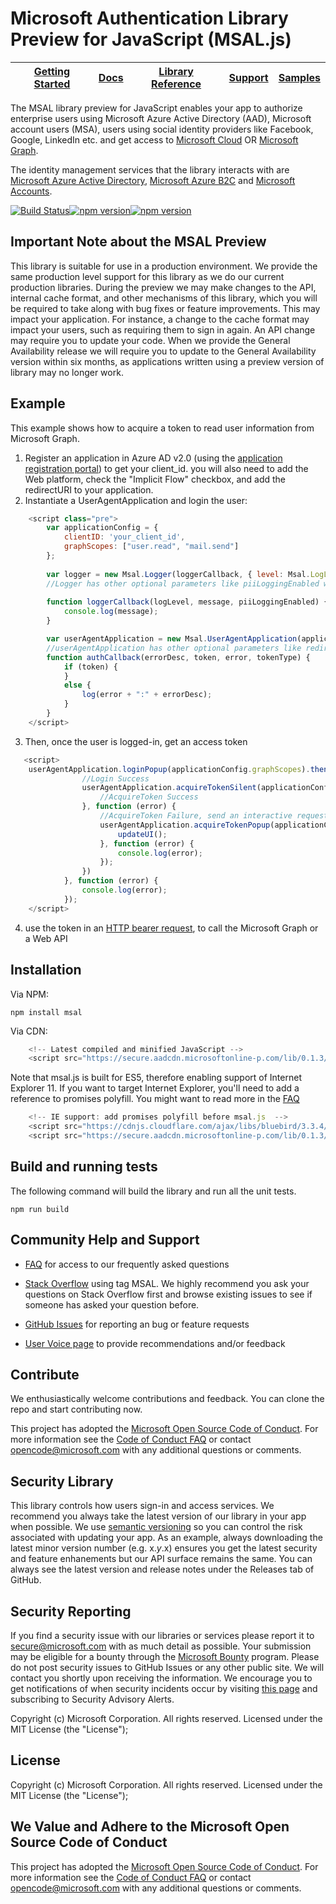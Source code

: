 
Microsoft Authentication Library Preview for JavaScript (MSAL.js)
=========================================================

| [Getting Started](https://github.com/Azure-Samples/active-directory-javascript-singlepageapp-dotnet-webapi-v2 )| [Docs](https://aka.ms/aaddevv2) | [Library Reference](https://htmlpreview.github.io/?https://raw.githubusercontent.com/AzureAD/microsoft-authentication-library-for-js/blob/dev/docs/classes/_useragentapplication_.useragentapplication.html) | [Support](README.md#community-help-and-support) | [Samples](./devApps/VanillaJSTestApp )
| --- | --- | --- | --- | --- |


The MSAL library preview for JavaScript enables your app to authorize enterprise users using Microsoft Azure Active Directory (AAD), Microsoft account users (MSA), users using social identity providers like Facebook, Google, LinkedIn etc. and get access to [Microsoft Cloud](https://cloud.microsoft.com) OR  [Microsoft Graph](https://graph.microsoft.io). 

The identity management services that the library interacts with are [Microsoft Azure Active Directory](https://azure.microsoft.com/en-us/services/active-directory/), [Microsoft Azure B2C](https://azure.microsoft.com/services/active-directory-b2c/) and [Microsoft Accounts](https://account.microsoft.com).


[![Build Status](https://travis-ci.org/AzureAD/microsoft-authentication-library-for-js.png?branch=dev)](https://travis-ci.org/AzureAD/microsoft-authentication-library-for-js)[![npm version](https://img.shields.io/npm/v/msal.svg?style=flat)](https://www.npmjs.com/package/msal)[![npm version](https://img.shields.io/npm/dm/msal.svg)](https://nodei.co/npm/msal/)

## Important Note about the MSAL Preview
This library is suitable for use in a production environment. We provide the same production level support for this library as we do our current production libraries. During the preview we may make changes to the API, internal cache format, and other mechanisms of this library, which you will be required to take along with bug fixes or feature improvements. This may impact your application. For instance, a change to the cache format may impact your users, such as requiring them to sign in again. An API change may require you to update your code. When we provide the General Availability release we will require you to update to the General Availability version within six months, as applications written using a preview version of library may no longer work.


## Example
This example shows how to acquire a token to read user information from Microsoft Graph.
1. Register an application in Azure AD v2.0 (using the [application registration portal](https://apps.dev.microsoft.com/)) to get your client_id. you will also need to add the Web platform, check the "Implicit Flow" checkbox, and add the redirectURI to your application.
2. Instantiate a UserAgentApplication and login the user:
```JavaScript
    <script class="pre">
        var applicationConfig = {
            clientID: 'your_client_id',
            graphScopes: ["user.read", "mail.send"]
        };
		
        var logger = new Msal.Logger(loggerCallback, { level: Msal.LogLevel.Verbose, correlationId:'12345' }); // level and correlationId are optional parameters.
		//Logger has other optional parameters like piiLoggingEnabled which can be assigned as shown aabove. Please refer to the docs to see the full list and their default values.
		
        function loggerCallback(logLevel, message, piiLoggingEnabled) {
            console.log(message);
        }

        var userAgentApplication = new Msal.UserAgentApplication(applicationConfig.clientID, null, authCallback, { logger: logger, cacheLocation: 'localStorage'}); //logger and cacheLocation are optional parameters.
		//userAgentApplication has other optional parameters like redirectUri which can be assigned as shown above.Please refer to the docs to see the full list and their default values.
        function authCallback(errorDesc, token, error, tokenType) {
            if (token) {
            }
            else {
                log(error + ":" + errorDesc);
            }
        }
    </script>
```
3. Then, once the user is logged-in, get an access token

```JavaScript
   <script>
    userAgentApplication.loginPopup(applicationConfig.graphScopes).then(function (idToken) {
                //Login Success
                userAgentApplication.acquireTokenSilent(applicationConfig.graphScopes).then(function (accessToken) {
                    //AcquireToken Success
                }, function (error) {
                    //AcquireToken Failure, send an interactive request.
                    userAgentApplication.acquireTokenPopup(applicationConfig.graphScopes).then(function (accessToken) {
                        updateUI();
                    }, function (error) {
                        console.log(error);
                    });
                })
            }, function (error) {
                console.log(error);
            });
    </script>
```

4. use the token in an [HTTP bearer request](https://github.com/Azure-Samples/active-directory-javascript-singlepageapp-dotnet-webapi-v2/blob/master/TodoSPA/App/Scripts/Ctrls/todoListCtrl.js#L30), to call the Microsoft Graph or a Web API

## Installation

Via NPM:

    npm install msal

Via CDN:
```JavaScript
    <!-- Latest compiled and minified JavaScript -->
    <script src="https://secure.aadcdn.microsoftonline-p.com/lib/0.1.3/js/msal.min.js"></script>
```

Note that msal.js is built for ES5, therefore enabling support of Internet Explorer 11. If you want to target Internet Explorer, you'll need to add a reference to promises polyfill. You might want to read more in the [FAQ](../../wiki)
```JavaScript
    <!-- IE support: add promises polyfill before msal.js  -->
    <script src="https://cdnjs.cloudflare.com/ajax/libs/bluebird/3.3.4/bluebird.min.js" class="pre"></script> 
    <script src="https://secure.aadcdn.microsoftonline-p.com/lib/0.1.3/js/msal.min.js"></script>
```

## Build and running tests

The following command will build the library and run all the unit tests.

	npm run build

## Community Help and Support

- [FAQ](../../wiki) for access to our frequently asked questions

- [Stack Overflow](http://stackoverflow.com/questions/tagged/msal) using tag MSAL.
We highly recommend you ask your questions on Stack Overflow first and browse existing issues to see if someone has asked your question before. 

- [GitHub Issues](../../issues) for reporting an bug or feature requests 

- [User Voice page](https://feedback.azure.com/forums/169401-azure-active-directory) to provide recommendations and/or feedback

## Contribute

We enthusiastically welcome contributions and feedback. You can clone the repo and start contributing now. 

This project has adopted the [Microsoft Open Source Code of Conduct](https://opensource.microsoft.com/codeofconduct/). For more information see the [Code of Conduct FAQ](https://opensource.microsoft.com/codeofconduct/faq/) or contact [opencode@microsoft.com](mailto:opencode@microsoft.com) with any additional questions or comments.

## Security Library

This library controls how users sign-in and access services. We recommend you always take the latest version of our library in your app when possible. We use [semantic versioning](http://semver.org) so you can control the risk associated with updating your app. As an example, always downloading the latest minor version number (e.g. x.*y*.x) ensures you get the latest security and feature enhanements but our API surface remains the same. You can always see the latest version and release notes under the Releases tab of GitHub.

## Security Reporting

If you find a security issue with our libraries or services please report it to [secure@microsoft.com](mailto:secure@microsoft.com) with as much detail as possible. Your submission may be eligible for a bounty through the [Microsoft Bounty](http://aka.ms/bugbounty) program. Please do not post security issues to GitHub Issues or any other public site. We will contact you shortly upon receiving the information. We encourage you to get notifications of when security incidents occur by visiting [this page](https://technet.microsoft.com/en-us/security/dd252948) and subscribing to Security Advisory Alerts.


Copyright (c) Microsoft Corporation.  All rights reserved. Licensed under the MIT License (the "License");



## License

Copyright (c) Microsoft Corporation.  All rights reserved. Licensed under the MIT License (the "License");

## We Value and Adhere to the Microsoft Open Source Code of Conduct

This project has adopted the [Microsoft Open Source Code of Conduct](https://opensource.microsoft.com/codeofconduct/). For more information see the [Code of Conduct FAQ](https://opensource.microsoft.com/codeofconduct/faq/) or contact [opencode@microsoft.com](mailto:opencode@microsoft.com) with any additional questions or comments.
